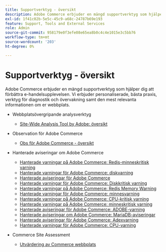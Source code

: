 ```yaml
---
title: Supportverktyg - översikt
description: Adobe Commerce erbjuder en mängd supportverktyg som hjälper dig att förbättra e-handelsupplevelsen. Vi erbjuder personaliserade, bästa praxis, verktyg för diagnostik och övervakning samt den mest relevanta informationen om er webbplats.
exl-id: 1f41c02b-5e5c-45c9-a68c-24787b69e193
feature: Support, Tools and External Services
role: Admin
source-git-commit: 958179e0f3efe08e65ea8b0c4c4e1015e3c5bb76
workflow-type: tm+mt
source-wordcount: '203'
ht-degree: 0%

---
```


# Supportverktyg - översikt

Adobe Commerce erbjuder en mängd supportverktyg som hjälper dig att förbättra e-handelsupplevelsen. Vi erbjuder personaliserade, bästa praxis, verktyg för diagnostik och övervakning samt den mest relevanta informationen om er webbplats.

* Webbplatsövergripande analysverktyg

   * [Site-Wide Analysis Tool by Adobe: översikt](/help/support-tools/site-wide-analysis-tool/swat-tool-overview.md)

* Observation för Adobe Commerce

   * [Obs för Adobe Commerce - översikt](/help/support-tools/observation-for-adobe-commerce/observation-adobe-commerce-overview.md)

* Hanterade aviseringar om Adobe Commerce
   * [Hanterade varningar på Adobe Commerce: Redis-minneskritisk varning](/help/support-tools/managed-alerts-for-adobe-commerce/managed-alerts-on-magento-commerce-redis-memory-critical-alert.md)
   * [Hanterade varningar för Adobe Commerce: diskvarning](/help/support-tools/managed-alerts-for-adobe-commerce/managed-alerts-for-magento-commerce-disk-warning-alert.md)
   * [Hanterade aviseringar för Adobe Commerce](/help/support-tools/managed-alerts-for-adobe-commerce/managed-alerts-for-magento-commerce.md)
   * [Hanterade varningar för Adobe Commerce: Diskkritisk varning](/help/support-tools/managed-alerts-for-adobe-commerce/managed-alerts-for-magento-commerce-disk-critical-alert.md)
   * [Hanterade varningar på Adobe Commerce: Redis Memory Warning](/help/support-tools/managed-alerts-for-adobe-commerce/managed-alerts-on-magento-commerce-redis-memory-warning-alert.md)
   * [Hanterade varningar för Adobe Commerce: minnesvarning](/help/support-tools/managed-alerts-for-adobe-commerce/managed-alerts-for-magento-commerce-memory-warning-alert.md)
   * [Hanterade varningar på Adobe Commerce: CPU-kritisk varning](/help/support-tools/managed-alerts-for-adobe-commerce/managed-alerts-on-magento-commerce-cpu-critical-alert.md)
   * [Hanterade varningar på Adobe Commerce: minneskritisk varning](/help/support-tools/managed-alerts-for-adobe-commerce/managed-alerts-on-magento-commerce-memory-critical-alert.md)
   * [Hanterade aviseringar för Adobe Commerce: ADOBE-varning](/help/support-tools/managed-alerts-for-adobe-commerce/managed-alerts-for-magento-commerce-apdex-critical-alert.md)
   * [Hanterade aviseringar om Adobe Commerce: MariaDB-aviseringar](/help/support-tools/managed-alerts-for-adobe-commerce/managed-alerts-on-magento-commerce-mariadb-alerts.md)
   * [Hanterade aviseringar för Adobe Commerce: Adexvarning](/help/support-tools/managed-alerts-for-adobe-commerce/managed-alerts-for-magento-commerce-apdex-warning-alert.md)
   * [Hanterade varningar för Adobe Commerce: CPU-varning](/help/support-tools/managed-alerts-for-adobe-commerce/managed-alerts-for-magento-commerce-cpu-warning-alert.md)
* Commerce Site Assessment
   * [Utvärdering av Commerce webbplats](https://experienceleague.adobe.com/tools/commerce-site-assessment/index.html)
